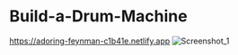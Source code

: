 # Build-a-Drum-Machine
https://adoring-feynman-c1b41e.netlify.app
![Screenshot_1](https://user-images.githubusercontent.com/75525090/115995182-ea7a2f00-a5e2-11eb-9c4e-23fa2e2fedcd.png)
